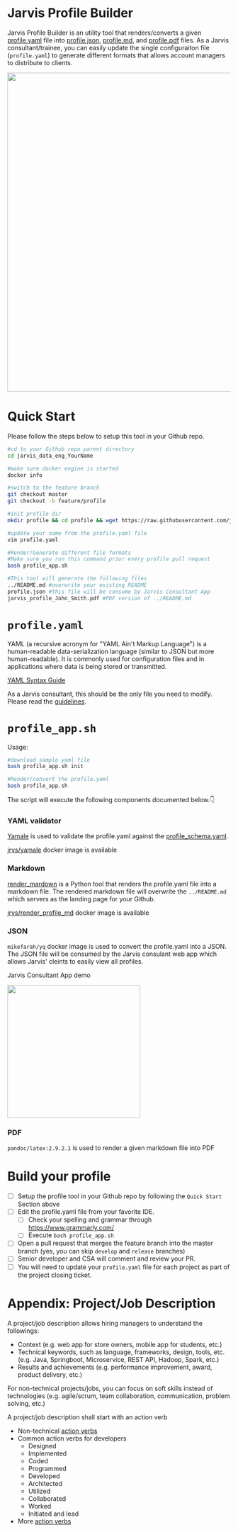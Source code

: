 # Jarvis Profile Builder

Jarvis Profile Builder is an utility tool that renders/converts a given [profile.yaml](./profile.yaml) file into [profile.json](./profile.json), [profile.md](./profile.md), and [profile.pdf](./jarvis_profile_Jack_Smith.pdf) files. As a Jarvis consultant/trainee, you can easily update the single configuraiton file (`profile.yaml`) to generate different formats that allows account managers to distribute to clients.

<img src="https://i.imgur.com/x9d1uHC.jpg" width="720">

# Quick Start 

Please follow the steps below to setup this tool in your Github repo. 

```bash
#cd to your Github repo parent directory
cd jarvis_data_eng_YourName

#make sure docker engine is started
docker info

#switch to the feature branch
git checkout master
git checkout -b feature/profile

#init profile dir
mkdir profile && cd profile && wget https://raw.githubusercontent.com/jarviscanada/jarvis_profile_builder/master/profile_app.sh -O profile_app.sh && bash profile_app.sh init

#update your name from the profile.yaml file
vim profile.yaml

#Render/Generate different file formats
#Make sure you run this command prior every profile pull request
bash profile_app.sh

#This tool will generate the following files
../README.md #overwrite your existing README
profile.json #this file will be consume by Jarvis Consultant App
jarvis_profile_John_Smith.pdf #PDF version of ../README.md
```

# `profile.yaml`
YAML (a recursive acronym for "YAML Ain't Markup Language") is a human-readable data-serialization language (similar to JSON but more human-readable). It is commonly used for configuration files and in applications where data is being stored or transmitted.

[YAML Syntax Guide](https://rollout.io/blog/yaml-tutorial-everything-you-need-get-started/)

As a Jarvis consultant, this should be the only file you need to modify. Please read the [guidelines](https://www.notion.so/jarviscanada/Updating-Build-Your-Jarvis-Profile-01f001361c694b9bae7f1e53d0d1c93a).

# `profile_app.sh`
Usage:
```bash
#download sample yaml file
bash profile_app.sh init

#Render/convert the profile.yaml
bash profile_app.sh
```
The script will execute the following components documented below.👇


### YAML validator
[Yamale](https://github.com/23andMe/Yamale) is used to validate the profile.yaml against the [profile_schema.yaml](./yamale/profile_schema.yaml). 

[jrvs/yamale](https://hub.docker.com/r/jrvs/yamale) docker image is available

### Markdown
[render_mardown](./render_markdown) is a Python tool that renders the profile.yaml file into a markdown file. The rendered markdown file will overwrite the `../README.md` which servers as the landing page for your Github.

[jrvs/render_profile_md](https://hub.docker.com/r/jrvs/render_profile_md) docker image is available

### JSON
`mikefarah/yq` docker image is used to convert the profile.yaml into a JSON. The JSON file will be consumed by the Jarvis consulant web app which allows Jarvis' cleints to easily view all profiles.

Jarvis Consultant App demo

<img src="https://imgur.com/yVaQc8L.gif" width="300">

### PDF
`pandoc/latex:2.9.2.1` is used to render a given markdown file into PDF

# Build your profile

- [ ] Setup the profile tool in your Github repo by following the `Quick Start` Section above
- [ ] Edit the profile.yaml file from your favorite IDE.
  - [ ] Check your spelling and grammar through https://www.grammarly.com/
  - [ ] Execute `bash profile_app.sh`
- [ ] Open a pull request that merges the feature branch into the master branch (yes, you can skip `develop` and `release` branches)
- [ ] Senior developer and CSA will comment and review your PR.
- [ ] You will need to update your `profile.yaml` file for each project as part of the project closing ticket.

# Appendix: Project/Job Description
A project/job description allows hiring managers to understand the followings:

- Context (e.g. web app for store owners, mobile app for students, etc.)
- Technical keywords, such as language, frameworks, design, tools, etc. (e.g. Java, Springboot, Microservice, REST API, Hadoop, Spark, etc.)
- Results and achievements (e.g. performance improvement, award, product delivery, etc.)

For non-technical projects/jobs, you can focus on soft skills instead of technologies (e.g. agile/scrum, team collaboration, communication, problem solving, etc.)

A project/job description shall start with an action verb
  - Non-technical [action verbs](https://careernetwork.msu.edu/resources-tools/resumes/action-verbs.html)
  - Common action verbs for developers
    - Designed
    - Implemented
    - Coded
    - Programmed
    - Developed
    - Architected
    - Utilized
    - Collaborated
    - Worked
    - Initiated and lead
  - More [action verbs](./docs/Action_Wrods_For_Engineering.pdf)